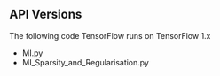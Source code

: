 ## API Versions

The following code TensorFlow runs on TensorFlow 1.x

- MI.py
- MI_Sparsity_and_Regularisation.py
